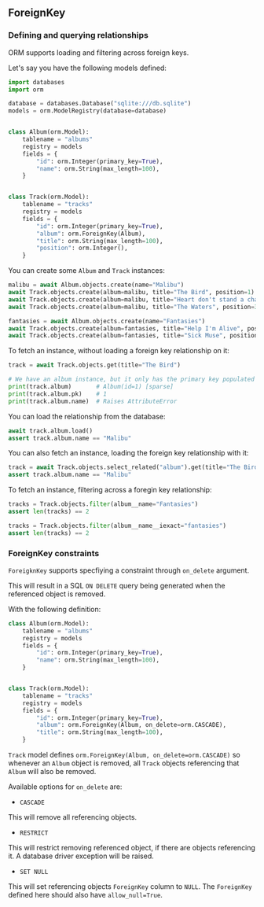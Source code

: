 ## ForeignKey

### Defining and querying relationships

ORM supports loading and filtering across foreign keys.

Let's say you have the following models defined:

```python
import databases
import orm

database = databases.Database("sqlite:///db.sqlite")
models = orm.ModelRegistry(database=database)


class Album(orm.Model):
    tablename = "albums"
    registry = models
    fields = {
        "id": orm.Integer(primary_key=True),
        "name": orm.String(max_length=100),
    }


class Track(orm.Model):
    tablename = "tracks"
    registry = models
    fields = {
        "id": orm.Integer(primary_key=True),
        "album": orm.ForeignKey(Album),
        "title": orm.String(max_length=100),
        "position": orm.Integer(),
    }
```

You can create some `Album` and `Track` instances:

```python
malibu = await Album.objects.create(name="Malibu")
await Track.objects.create(album=malibu, title="The Bird", position=1)
await Track.objects.create(album=malibu, title="Heart don't stand a chance", position=2)
await Track.objects.create(album=malibu, title="The Waters", position=3)

fantasies = await Album.objects.create(name="Fantasies")
await Track.objects.create(album=fantasies, title="Help I'm Alive", position=1)
await Track.objects.create(album=fantasies, title="Sick Muse", position=2)
```

To fetch an instance, without loading a foreign key relationship on it:

```python
track = await Track.objects.get(title="The Bird")

# We have an album instance, but it only has the primary key populated
print(track.album)       # Album(id=1) [sparse]
print(track.album.pk)    # 1
print(track.album.name)  # Raises AttributeError
```

You can load the relationship from the database:

```python
await track.album.load()
assert track.album.name == "Malibu"
```

You can also fetch an instance, loading the foreign key relationship with it:

```python
track = await Track.objects.select_related("album").get(title="The Bird")
assert track.album.name == "Malibu"
```

To fetch an instance, filtering across a foregin key relationship:

```python
tracks = Track.objects.filter(album__name="Fantasies")
assert len(tracks) == 2

tracks = Track.objects.filter(album__name__iexact="fantasies")
assert len(tracks) == 2
```

### ForeignKey constraints

`ForeigknKey` supports specfiying a constraint through `on_delete` argument.

This will result in a SQL `ON DELETE` query being generated when the referenced object is removed.

With the following definition:

```python
class Album(orm.Model):
    tablename = "albums"
    registry = models
    fields = {
        "id": orm.Integer(primary_key=True),
        "name": orm.String(max_length=100),
    }


class Track(orm.Model):
    tablename = "tracks"
    registry = models
    fields = {
        "id": orm.Integer(primary_key=True),
        "album": orm.ForeignKey(Album, on_delete=orm.CASCADE),
        "title": orm.String(max_length=100),
    }
```

`Track` model defines `orm.ForeignKey(Album, on_delete=orm.CASCADE)` so whenever an `Album` object is removed,
all `Track` objects referencing that `Album`  will also be removed.

Available options for `on_delete` are:

* `CASCADE`

This will remove all referencing objects.

* `RESTRICT`

This will restrict removing referenced object, if there are objects referencing it.
A database driver exception will be raised.

* `SET NULL`

This will set referencing objects `ForeignKey` column to `NULL`.
The `ForeignKey` defined here should also have `allow_null=True`.
